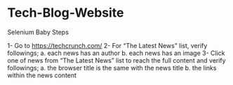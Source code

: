 # Tech-Blog-Website

Selenium Baby Steps 

1- Go to https://techcrunch.com/
2- For “The Latest News” list, verify followings;
a. each news has an author
b. each news has an image
3- Click one of news from “The Latest News” list to reach the full content and verify
followings;
a. the browser title is the same with the news title
b. the links within the news content
